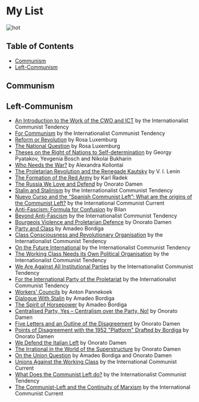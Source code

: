 # My List
![hot](left-communist.png)

## Table of Contents
* [Communism](#communism)
* [Left-Communism](#left-communism)

## Communism

## Left-Communism

* [An Introduction to the Work of the CWO and ICT](http://www.leftcom.org/en/articles/2020-12-27/an-introduction-to-the-work-of-the-cwo-and-ict) by the Internationalist Communist Tendency
* [For Communism](https://leftcom.org/files/2019-for-communism_0.pdf) by the Internationalist Communist Tendency
* [Reform or Revolution](https://marxists.org/archive/luxemburg/1900/reform-revolution) by Rosa Luxemburg
* [The National Question](https://marxists.org/archive/luxemburg/1909/national-question/index.htm) by Rosa Luxemburg
* [Theses on the Right of Nations to Self-determination](https://libcom.org/library/theses-right-nations-self-determination-georgy-pyatakov-yevgenia-bosch-nikolai-bukharin) by Georgy Pyatakov, Yevgenia Bosch and Nikolai Bukharin
* [Who Needs the War?](https://marxists.org/archive/kollonta/1915/whoneeds.htm) by Alexandra Kollontai
* [The Proletarian Revolution and the Renegade Kautsky](https://marxists.org/archive/lenin/works/1918/prrk/index.htm) by V. I. Lenin
* [The Formation of the Red Army](https://www.leftcom.org/en/articles/2019-02-11/the-formation-of-the-red-army-1918) by Karl Radek
* [The Russia We Love and Defend](https://marxists.org/archive/damen/1943/love-russia.htm) by Onorato Damen
* [Stalin and Stalinism](https://www.leftcom.org/en/articles/2003-08-01/stalin-and-stalinism) by the Internationalist Communist Tendency
* [Nuevo Curso and the “Spanish Communist Left”: What are the origins of the Communist Left?](https://en.internationalism.org/content/16727/nuevo-curso-and-spanish-communist-left-what-are-origins-communist-left) by the International Communist Current
* [Anti-Fascism: Formula for Confusion](https://libcom.org/library/anti-fascism-formula-confusion-bilan-1934) by Bilan
* [Beyond Anti-Fascism](https://www.leftcom.org/en/articles/2015-03-09/beyond-anti-fascism) by the Internationalist Communist Tendency
* [Bourgeois Violence and Proletarian Defence](https://marxists.org/archive/damen/1946/bourgeois-violence.htm) by Onorato Damen
* [Party and Class](https://marxists.org/archive/bordiga/works/1921/party-class.htm) by Amadeo Bordiga
* [Class Consciousness and Revolutionary Organisation](https://www.leftcom.org/files/2018-06-30-consciousness.pdf) by the Internationalist Communist Tendency
* [On the Future International](https://www.leftcom.org/en/articles/2018-06-22/on-the-future-international) by the Internationalist Communist Tendency
* [The Working Class Needs its Own Political Organisation](https://www.leftcom.org/en/articles/2019-12-09/the-working-class-needs-its-own-political-organisation) by the Internationalist Communist Tendency
* [We Are Against All Institutional Parties](http://www.leftcom.org/en/articles/2020-05-18/we-are-against-all-institutional-parties) by the Internationalist Communist Tendency
* [For the International Party of the Proletariat](https://www.leftcom.org/en/articles/2020-05-21/for-the-international-party-of-the-proletariat) by the Internationalist Communist Tendency
* [Workers' Councils](https://www.marxists.org/archive/pannekoe/1936/councils.htm) by Anton Pannekoek
* [Dialogue With Stalin](https://marxists.org/archive/bordiga/works/1952/stalin.htm) by Amadeo Bordiga
* [The Spirit of Horsepower](https://marxists.org/archive/bordiga/works/1953/horsepower.htm) by Amadeo Bordiga
* [Centralised Party, Yes – Centralism over the Party, No!](https://marxists.org/archive/damen/1951/centralised.htm) by Onorato Damen
* [Five Letters and an Outline of the Disagreement](https://www.marxists.org/archive/damen/1952/five-letters.htm) by Onorato Damen
* [Points of Disagreement with the 1952 "Platform" Drafted by Bordiga](https://www.marxists.org/archive/damen/1952/disagreement.htm) by Onorato Damen
* [We Defend the Italian Left](https://www.marxists.org/archive/damen/1966/defend.htm) by Onorato Damen
* [The Irrational in the World of the Superstructure](https://www.marxists.org/archive/damen/1972/irrational.htm) by Onorato Damen
* [On the Union Question](https://libcom.org/library/union-question-amadeo-bordiga-onorato-damen) by Amadeo Bordiga and Onorato Damen
* [Unions Against the Working Class](https://en.internationalism.org/pamphlets/unions.htm) by the International Communist Current
* [What Does the Communist Left do?](http://www.leftcom.org/en/articles/2020-04-22/what-does-the-communist-left-do) by the Internationalist Communist Tendency
* [The Communist-Left and the Continuity of Marxism](https://en.internationalism.org/the-communist-left) by the International Communist Current
